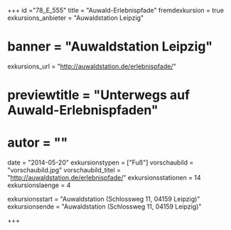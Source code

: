 +++
id ="78_E_555"
title = "Auwald-Erlebnispfade"
fremdexkursion = true
exkursions_anbieter = "Auwaldstation Leipzig"
# banner = "Auwaldstation Leipzig"
exkursions_url = "http://auwaldstation.de/erlebnispfade/"
# previewtitle = "Unterwegs auf Auwald-Erlebnispfaden"
# autor = ""
date = "2014-05-20"
exkursionstypen = ["Fuß"]
vorschaubild = "vorschaubild.jpg"
vorschaubild_titel = "http://auwaldstation.de/erlebnispfade/"
exkursionsstationen = 14
exkursionslaenge = 4

exkursionsstart = "Auwaldstation (Schlossweg 11, 04159 Leipzig)" 
exkursionsende = "Auwaldstation (Schlossweg 11, 04159 Leipzig)"


+++